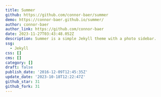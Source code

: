 ```yaml
---
title: Summer
github: https://github.com/connor-baer/summer
demo: https://connor-baer.github.io/summer/
author: connor-baer
author_link: https://github.com/connor-baer
date: 2023-11-27T03:43:48.052Z
description: Summer is a simple Jekyll theme with a photo sidebar.
ssg:
  - Jekyll
css: []
cms: []
category: []
draft: false
publish_date: '2016-12-09T12:45:35Z'
update_date: '2023-10-18T12:22:47Z'
github_star: 31
github_fork: 31
---
```

